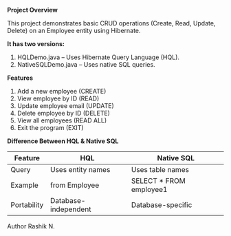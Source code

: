 **Project Overview**

This project demonstrates basic CRUD operations (Create, Read, Update, Delete) on an Employee entity using Hibernate.

**It has two versions:**

1. HQLDemo.java – Uses Hibernate Query Language (HQL).
2. NativeSQLDemo.java – Uses native SQL queries.

**Features**

1. Add a new employee (CREATE)
2. View employee by ID (READ)
3. Update employee email (UPDATE)
4. Delete employee by ID (DELETE)
5. View all employees (READ ALL)
6. Exit the program (EXIT)

**Difference Between HQL & Native SQL**

| Feature     | HQL                  | Native SQL                |
| ----------- | -------------------- | ------------------------- |
| Query       | Uses entity names    | Uses table names          |
| Example     | from Employee      | SELECT * FROM employee1 |
| Portability | Database-independent | Database-specific         |


Author
Rashik N.
